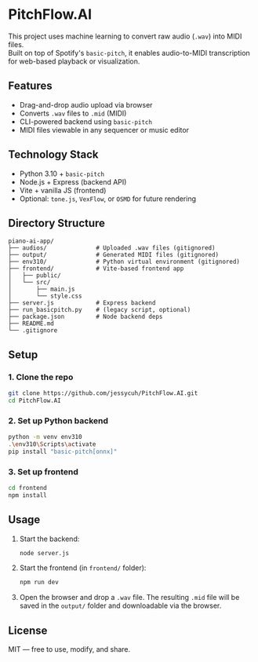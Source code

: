 # PitchFlow.AI

This project uses machine learning to convert raw audio (`.wav`) into MIDI files.  
Built on top of Spotify's `basic-pitch`, it enables audio-to-MIDI transcription for web-based playback or visualization.

## Features

- Drag-and-drop audio upload via browser
- Converts `.wav` files to `.mid` (MIDI)
- CLI-powered backend using `basic-pitch`
- MIDI files viewable in any sequencer or music editor

## Technology Stack

- Python 3.10 + `basic-pitch`
- Node.js + Express (backend API)
- Vite + vanilla JS (frontend)
- Optional: `tone.js`, `VexFlow`, or `OSMD` for future rendering

## Directory Structure

```
piano-ai-app/
├── audios/              # Uploaded .wav files (gitignored)
├── output/              # Generated MIDI files (gitignored)
├── env310/              # Python virtual environment (gitignored)
├── frontend/            # Vite-based frontend app
│   ├── public/
│   └── src/
│       ├── main.js
│       └── style.css
├── server.js            # Express backend
├── run_basicpitch.py    # (legacy script, optional)
├── package.json         # Node backend deps
├── README.md
└── .gitignore
```

## Setup

### 1. Clone the repo

```bash
git clone https://github.com/jessycuh/PitchFlow.AI.git
cd PitchFlow.AI
```

### 2. Set up Python backend

```bash
python -m venv env310
.\env310\Scripts\activate
pip install "basic-pitch[onnx]"
```

### 3. Set up frontend

```bash
cd frontend
npm install
```

## Usage

1. Start the backend:

   ```bash
   node server.js
   ```

2. Start the frontend (in `frontend/` folder):

   ```bash
   npm run dev
   ```

3. Open the browser and drop a `.wav` file.
   The resulting `.mid` file will be saved in the `output/` folder and downloadable via the browser.

## License

MIT — free to use, modify, and share.
